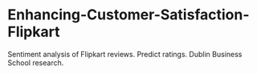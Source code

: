# Enhancing-Customer-Satisfaction-Flipkart
Sentiment analysis of Flipkart reviews. Predict ratings. Dublin Business School research.

